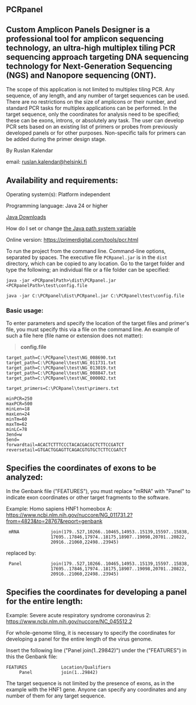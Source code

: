 ## PCRpanel 
## Custom Amplicon Panels Designer is a professional tool for amplicon sequencing technology, an ultra-high multiplex tiling PCR sequencing approach targeting DNA sequencing technology for Next-Generation Sequencing (NGS) and Nanopore sequencing (ONT).

The scope of this application is not limited to multiplex tiling PCR. Any sequence, of any length, and any number of target sequences can be used. There are no restrictions on the size of amplicons or their number, and standard PCR tasks for multiplex applications can be performed. In the target sequence, only the coordinates for analysis need to be specified; these can be exons, introns, or absolutely any task. The user can develop PCR sets based on an existing list of primers or probes from previously developed panels or for other purposes. Non-specific tails for primers can be added during the primer design stage. 

By Ruslan Kalendar 

email: ruslan.kalendar@helsinki.fi

## Availability and requirements:

Operating system(s): Platform independent

Programming language: Java 24 or higher

[Java Downloads](https://www.oracle.com/java/technologies/downloads/)


How do I set or change [the Java path system variable](https://www.java.com/en/download/help/path.html)


Online version: https://primerdigital.com/tools/pcr.html


To run the project from the command line. Command-line options, separated by spaces. 
The executive file ```PCRpanel.jar``` is in the ```dist``` directory, which can be copied to any location. 
Go to the target folder and type the following; an individual file or a file folder can be specified:

```
java -jar <PCRpanelPath>\dist\PCRpanel.jar <PCRpanelPath>\test\config.file

java -jar C:\PCRpanel\dist\PCRpanel.jar C:\PCRpanel\test\config.file 
```

### Basic usage: 
To enter parameters and specify the location of the target files and primer's file, you must specify this via a file on the command line. An example of such a file here (file name or extension does not matter):

> **config.file**
```
target_path=C:\PCRpanel\test\NG_008690.txt
target_path=C:\PCRpanel\test\NG_011731.txt
target_path=C:\PCRpanel\test\NG_013019.txt
target_path=C:\PCRpanel\test\NG_008847.txt
target_path=C:\PCRpanel\test\NC_000002.txt

target_primers=C:\PCRpanel\test\primers.txt

minPCR=250
maxPCR=500
minLen=18
maxLen=24
minTm=60
maxTm=62
minLC=78
3end=w
5end=
forwardtail=ACACTCTTTCCCTACACGACGCTCTTCCGATCT
reversetail=GTGACTGGAGTTCAGACGTGTGCTCTTCCGATCT

```
## Specifies the coordinates of exons to be analyzed:
In the Genbank file ("FEATURES"), you must replace "mRNA" with "Panel" to indicate exon coordinates or other target fragments to the software.

Example: Homo sapiens HNF1 homeobox A: 
https://www.ncbi.nlm.nih.gov/nuccore/NG_011731.2?from=4823&to=28767&report=genbank

     mRNA            join(179..527,10266..10465,14953..15139,15597..15838,
                     17695..17846,17974..18175,18907..19098,20701..20822,
                     20916..21060,22498..23945)

replaced by:

     Panel           join(179..527,10266..10465,14953..15139,15597..15838,
                     17695..17846,17974..18175,18907..19098,20701..20822,
                     20916..21060,22498..23945)

## Specifies the coordinates for developing a panel for the entire length:

Example: Severe acute respiratory syndrome coronavirus 2: 
https://www.ncbi.nlm.nih.gov/nuccore/NC_045512.2

For whole-genome tiling, it is necessary to specify the coordinates for developing a panel for the entire length of the virus genome. 

Insert the following line ("Panel join(1..29842)") under the ("FEATURES") in this the Genbank file:

```
FEATURES             Location/Qualifiers
     Panel           join(1..29842)
```    

The target sequence is not limited by the presence of exons, as in the example with the HNF1 gene. Anyone can specify any coordinates and any number of them for any target sequence. 


